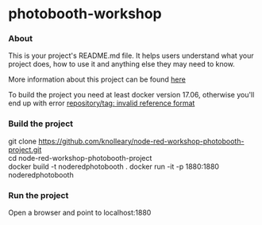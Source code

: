 photobooth-workshop
===================

### About

This is your project's README.md file. It helps users understand what your
project does, how to use it and anything else they may need to know.

More information about this project can be found [here](https://knolleary.net/node-red-workshop-photobooth/index.html)

To build the project you need at least docker version 17.06, otherwise you'll end up with error [repository/tag: invalid reference format](https://stackoverflow.com/questions/48848020/dockerfile-is-not-a-valid-repository-tag-invalid-reference-format)

### Build the project

git clone https://github.com/knolleary/node-red-workshop-photobooth-project.git  
cd node-red-workshop-photobooth-project  
docker build -t noderedphotobooth .
docker run -it -p 1880:1880 noderedphotobooth

### Run the project
Open a browser and point to localhost:1880
